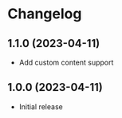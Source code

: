 # Changelog

## 1.1.0 (2023-04-11)

- Add custom content support

## 1.0.0 (2023-04-11)

- Initial release
